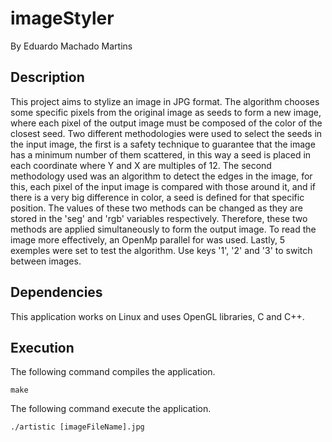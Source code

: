 # imageStyler
By Eduardo Machado Martins
## Description
This project aims to stylize an image in JPG format. The algorithm chooses some specific pixels from the original image as seeds to form a new image, where each pixel of the output image must be composed of the color of the closest seed. Two different methodologies were used to select the seeds in the input image, the first is a safety technique to guarantee that the image has a minimum number of them scattered, in this way a seed is placed in each coordinate where Y and X are multiples of 12. The second methodology used was an algorithm to detect the edges in the image, for this, each pixel of the input image is compared with those around it, and if there is a very big difference in color, a seed is defined for that specific position. The values ​​of these two methods can be changed as they are stored in the 'seg' and 'rgb' variables respectively. Therefore, these two methods are applied simultaneously to form the output image. To read the image more effectively, an OpenMp parallel for was used. Lastly, 5 exemples were set to test the algorithm. Use keys '1', '2' and '3' to switch between images.
## Dependencies
This application works on Linux and uses OpenGL libraries, C and C++.
## Execution
The following command compiles the application.
```
make
```
The following command execute the application.
```
./artistic [imageFileName].jpg
```